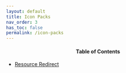 ```yaml
---
layout: default
title: Icon Packs
nav_order: 3
has_toc: false
permalink: /icon-packs
---
```

<!-- 
{: .note }
> {: .opaque }
> 
>
> 
-->

<div class="card">
<div class="container">
<h4 style="text-align:center">Table of Contents</h4>
<ul>
<li><a class="text-delta" href="/icon-packs/resource-redirect">Resource Redirect</a></li>
</ul>
</div>
</div>